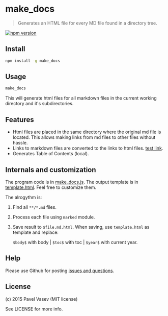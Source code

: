 # make_docs

> Generates an HTML file for every MD file found in a directory tree.

[![npm version](https://badge.fury.io/js/make_docs.svg)](https://badge.fury.io/js/make_docs)

## Install

``` bash
npm install -g make_docs
```

## Usage
``` bash
make_docs
```
This will generate html files for all markdown files in the current working directory and it's subdirectories.

## Features
* Html files are placed in the same directory where the original md file is located. This allows making links from md files to other files without hassle.
* Links to markdown files are converted to the links to html files. [test link](readme.md).
* Generates Table of Contents (local).

## Internals and customization
The program code is in [make_docs.js](make_docs.js). The output template is in [template.html](template.html). Feel free to customize them.

The alrogythm is:
1. Find all `**/*.md` files. 
2. Process each file using `marked` module.
3. Save result to `$file.md.html`. When saving, use `template.html` as template and replace:

   `$body$` with body | `$toc$` with toc | `$year$` with current year.
   
## Help
Please use Github for posting [issues and questions](https://github.com/pavelvasev/make_docs/issues).

## License
(c) 2015 Pavel Vasev (MIT license)

See LICENSE for more info.